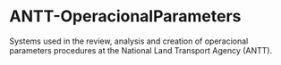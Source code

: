 # ANTT-OperacionalParameters
Systems used in the review, analysis and creation of operacional parameters procedures at the National Land Transport Agency (ANTT).
